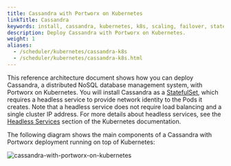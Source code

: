 ```yaml
---
title: Cassandra with Portworx on Kubernetes
linkTitle: Cassandra
keywords: install, cassandra, kubernetes, k8s, scaling, failover, statefulset, headless service
description: Deploy Cassandra with Portworx on Kubernetes.
weight: 1
aliases:
  - /scheduler/kubernetes/cassandra-k8s
  - /scheduler/kubernetes/cassandra-k8s.html
---
```


This reference architecture document shows how you can deploy Cassandra, a distributed NoSQL database management system, with Portworx on Kubernetes. You will install Cassandra as a [StatefulSet](https://kubernetes.io/docs/concepts/workloads/controllers/statefulset/), which requires a headless service to provide network identity to the Pods it creates. Note that a headless service does not require load balancing and a single cluster IP address. For more details about headless services, see the [Headless Services](https://kubernetes.io/docs/concepts/services-networking/service/#headless-services) section of the Kubernetes documentation.

The following diagram shows the main components of a Cassandra with Portworx deployment running on top of Kubernetes:

![cassandra-with-portworx-on-kubernetes](/img/cassandra-with-portworx-on-kubernetes.png)

